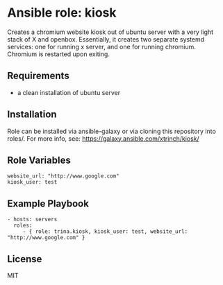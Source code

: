 Ansible role: kiosk
=========

Creates a chromium website kiosk out of ubuntu server with a very light stack of X and openbox. Essentially, it creates two separate systemd services: one for running x server, and one for running chromium. Chromium is restarted upon exiting.

Requirements
------------

- a clean installation of ubuntu server

Installation
------------

Role can be installed via ansible-galaxy or via cloning this repository into roles/.
For more info, see: https://galaxy.ansible.com/xtrinch/kiosk/

Role Variables
--------------

    website_url: "http://www.google.com"
    kiosk_user: test

Example Playbook
----------------

    - hosts: servers
      roles:
         - { role: trina.kiosk, kiosk_user: test, website_url: "http://www.google.com" }

License
-------

MIT
